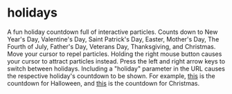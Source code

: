 # holidays

A fun holiday countdown full of interactive particles. Counts down to New Year's Day, Valentine's Day, Saint Patrick's Day, Easter, Mother's Day, The Fourth of July, Father's Day, Veterans Day, Thanksgiving, and Christmas. Move your cursor to repel particles. Holding the right mouse button causes your cursor to attract particles instead. Press the left and right arrow keys to switch between holidays. Including a "holiday" parameter in the URL causes the respective holiday's countdown to be shown. For example, [this](https://flamesdev.github.io/holidays?holiday=halloween) is the countdown for Halloween, and [this](https://flamesdev.github.io/holidays?holiday=christmas) is the countdown for Christmas.
